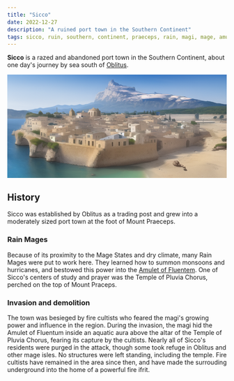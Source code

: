 ```yaml
---
title: "Sicco"
date: 2022-12-27
description: "A ruined port town in the Southern Continent"
tags: sicco, ruin, southern, continent, praeceps, rain, magi, mage, amulet, fluentum, pluvia
---
```


**Sicco** is a razed and abandoned port town in the Southern Continent, about
one day's journey by sea south of [Oblitus](../Oblitus/).

![main](main.png)

## History

Sicco was established by Oblitus as a trading post and grew into a moderately
sized port town at the foot of Mount Praeceps.

### Rain Mages

Because of its proximity to the Mage States and dry climate, many Rain Mages
were put to work here. They learned how to summon monsoons and hurricanes,
and bestowed this power into the [Amulet of Fluentem](../Southern_Continent/#amulet-of-fluentum).
One of Sicco's centers
of study and prayer was the Temple of Pluvia Chorus, perched on the top
of Mount Praceps.

### Invasion and demolition

The town was besieged by fire cultists who feared the magi's growing power
and influence in the region. During the invasion, the magi hid the Amulet
of Fluentum inside an aquatic aura above the altar of the Temple of
Pluvia Chorus, fearing its capture by the cultists. Nearly all of Sicco's
residents were purged in the attack, though some took refuge in Oblitus
and other mage isles. No structures were left standing, including the
temple. Fire cultists have remained in the area since then, and have made
the surrouding underground into the home of a powerful fire ifrit.
